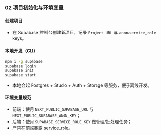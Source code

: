 ### 02 项目初始化与环境变量

#### 创建项目
- 在 Supabase 控制台创建新项目，记录 `Project URL` 与 `anon`/`service_role` keys。

#### 本地开发（CLI）
```bash
npm i -g supabase
supabase login
supabase init
supabase start
```
- 本地会起 Postgres + Studio + Auth + Storage 等服务，便于离线开发。

#### 环境变量规范
- 前端：使用 `NEXT_PUBLIC_SUPABASE_URL` 与 `NEXT_PUBLIC_SUPABASE_ANON_KEY`；
- 后端：使用 `SUPABASE_SERVICE_ROLE_KEY` 做管理/批处理任务；
- 严禁在前端暴露 service_role。


